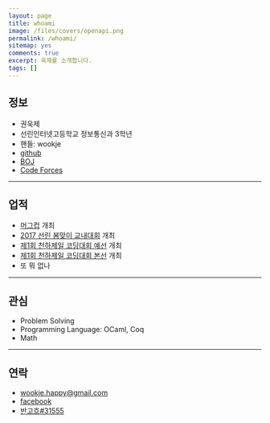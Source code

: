 ```yaml
---
layout: page
title: whoami
image: /files/covers/openapi.png
permalink: /whoami/
sitemap: yes
comments: true
excerpt: 욱제를 소개합니다.
tags: []
---
```


## 정보

* 권욱제
* 선린인터넷고등학교 정보통신과 3학년
* 핸들: wookje
* [github](https://github.com/wookje)
* [BOJ](https://www.acmicpc.net/user/wookje)
* [Code Forces](http://codeforces.com/profile/wookje.happy)

---

## 업적

* [머그컵](https://www.acmicpc.net/contest/view/213) 개최
* [2017 선린 봄맞이 교내대회](https://www.acmicpc.net/contest/view/221) 개최
* [제1회 천하제일 코딩대회 예선](https://www.acmicpc.net/contest/view/241) 개최
* [제1회 천하제일 코딩대회 본선](https://www.acmicpc.net/contest/view/242) 개최
* 또 뭐 없나

---

## 관심

* Problem Solving
* Programming Language: OCaml, Coq
* Math

---

## 연락

* wookje.happy@gmail.com
* [facebook](https://www.facebook.com/profile.php?id=100008317802738)
* [반고흐#31555](http://overlog.gg/detail/overview/239042227252217170213224)
